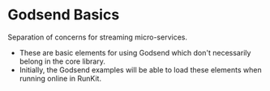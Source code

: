 # Godsend Basics

Separation of concerns for streaming micro-services.

- These are basic elements for using Godsend which don't necessarily belong in the core library.
- Initially, the Godsend examples will be able to load these elements when running online in RunKit. 
